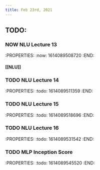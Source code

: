 ```yaml
---
title: Feb 23rd, 2021
---
```


## TODO:
### NOW NLU Lecture 13
:PROPERTIES:
:now: 1614089508720
:END:
#### [[NLU]]
### TODO NLU Lecture 14
:PROPERTIES:
:todo: 1614089511359
:END:
### TODO NLU Lecture 15
:PROPERTIES:
:todo: 1614089518696
:END:
### TODO NLU Lecture 16
:PROPERTIES:
:todo: 1614089531542
:END:
### TODO MLP Inception Score
:PROPERTIES:
:todo: 1614089545520
:END:
##
